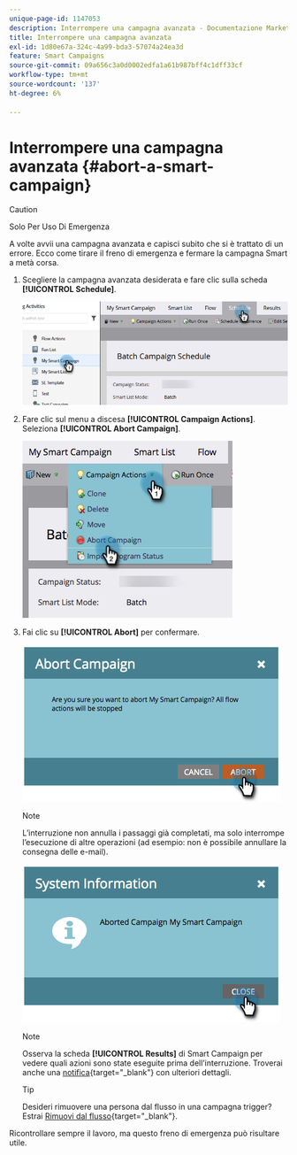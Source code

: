 ```yaml
---
unique-page-id: 1147053
description: Interrompere una campagna avanzata - Documentazione Marketo - Documentazione del prodotto
title: Interrompere una campagna avanzata
exl-id: 1d80e67a-324c-4a99-bda3-57074a24ea3d
feature: Smart Campaigns
source-git-commit: 09a656c3a0d0002edfa1a61b987bff4c1dff33cf
workflow-type: tm+mt
source-wordcount: '137'
ht-degree: 6%

---
```


# Interrompere una campagna avanzata {#abort-a-smart-campaign}

>[!CAUTION]
>
>Solo Per Uso Di Emergenza

A volte avvii una campagna avanzata e capisci subito che si è trattato di un errore. Ecco come tirare il freno di emergenza e fermare la campagna Smart a metà corsa.

1. Scegliere la campagna avanzata desiderata e fare clic sulla scheda **[!UICONTROL Schedule]**.

   ![](assets/abort-a-smart-campaign-1.png)

1. Fare clic sul menu a discesa **[!UICONTROL Campaign Actions]**. Seleziona **[!UICONTROL Abort Campaign]**.

   ![](assets/abort-a-smart-campaign-2.png)

1. Fai clic su **[!UICONTROL Abort]** per confermare.

   ![](assets/abort-a-smart-campaign-3.png)

   >[!NOTE]
   >
   >L’interruzione non annulla i passaggi già completati, ma solo interrompe l’esecuzione di altre operazioni (ad esempio: non è possibile annullare la consegna delle e-mail).

   ![](assets/abort-a-smart-campaign-4.png)

   >[!NOTE]
   >
   >Osserva la scheda **[!UICONTROL Results]** di Smart Campaign per vedere quali azioni sono state eseguite prima dell’interruzione. Troverai anche una [notifica](/help/marketo/product-docs/core-marketo-concepts/miscellaneous/understanding-notifications.md){target="_blank"} con ulteriori dettagli.

   >[!TIP]
   >
   >Desideri rimuovere una persona dal flusso in una campagna trigger? Estrai [Rimuovi dal flusso](/help/marketo/product-docs/core-marketo-concepts/smart-campaigns/flow-actions/remove-from-flow.md){target="_blank"}.

Ricontrollare sempre il lavoro, ma questo freno di emergenza può risultare utile.
